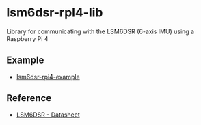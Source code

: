 # lsm6dsr-rpl4-lib
Library for communicating with the LSM6DSR (6-axis IMU) using a Raspberry Pi 4

## Example
- [lsm6dsr-rpi4-example](https://github.com/yutatech/lsm6dsr-rpi4-example.git)

## Reference
- [LSM6DSR - Datasheet](https://www.st.com/resource/en/datasheet/lsm6dsr.pdf)